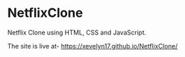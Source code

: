 # NetflixClone
Netflix Clone using HTML, CSS and JavaScript.

The site is live at- https://xevelyn17.github.io/NetflixClone/
